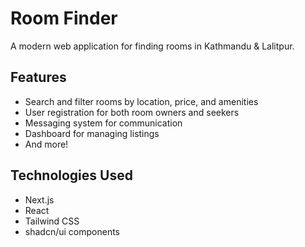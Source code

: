 # Room Finder

A modern web application for finding rooms in Kathmandu & Lalitpur.

## Features

- Search and filter rooms by location, price, and amenities
- User registration for both room owners and seekers
- Messaging system for communication
- Dashboard for managing listings
- And more!

## Technologies Used

- Next.js
- React
- Tailwind CSS
- shadcn/ui components
